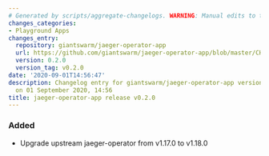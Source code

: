 ```yaml
---
# Generated by scripts/aggregate-changelogs. WARNING: Manual edits to this files will be overwritten.
changes_categories:
- Playground Apps
changes_entry:
  repository: giantswarm/jaeger-operator-app
  url: https://github.com/giantswarm/jaeger-operator-app/blob/master/CHANGELOG.md#020---2020-09-01
  version: 0.2.0
  version_tag: v0.2.0
date: '2020-09-01T14:56:47'
description: Changelog entry for giantswarm/jaeger-operator-app version 0.2.0, published
  on 01 September 2020, 14:56
title: jaeger-operator-app release v0.2.0
---
```


### Added
- Upgrade upstream jaeger-operator from v1.17.0 to v1.18.0
